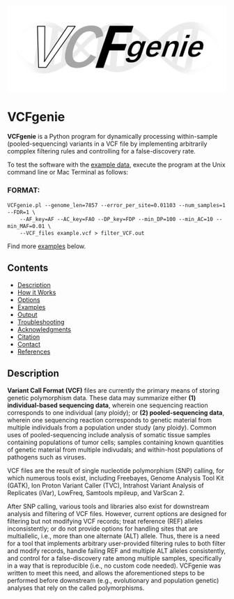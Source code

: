 <img src="https://github.com/chasewnelson/VCFgenie/blob/main/VCFgenie_logo.png?raw=true" title="VCFgenie logo by Mitch Lin" alt="VCFgenie logo by Mitch Lin" align="middle">

# VCFgenie
**VCFgenie** is a Python program for dynamically processing within-sample (pooled-sequencing) variants in a VCF file by implementing arbitrarily compplex filtering rules and controlling for a false-discovery rate.

To test the software with the [example data](#examples), execute the program at the Unix command line or Mac Terminal as follows:

### FORMAT:

	VCFgenie.pl --genome_len=7857 --error_per_site=0.01103 --num_samples=1 --FDR=1 \
		--AF_key=AF --AC_key=FAO --DP_key=FDP --min_DP=100 --min_AC=10 --min_MAF=0.01 \
		--VCF_files example.vcf > filter_VCF.out

Find more [examples](#examples) below. 

## <a name="contents"></a>Contents

* [Description](#description)
* [How it Works](#how-it-works)
* [Options](#options)
* [Examples](#examples)
* [Output](#output)
* [Troubleshooting](#troubleshooting)
* [Acknowledgments](#acknowledgments)
* [Citation](#citation)
* [Contact](#contact)
* [References](#references)

## <a name="description"></a>Description

**Variant Call Format (VCF)** files are currently the primary means of storing genetic polymorphism data. These data may summarize either **(1) individual-based sequencing data**, wherein one sequencing reaction corresponds to one individual (any ploidy); or **(2) pooled-sequencing data**, wherein one sequencing reaction corresponds to genetic material from multiple individuals from a population under study (any ploidy). Common uses of pooled-sequencing include analysis of somatic tissue samples containing populations of tumor cells; samples containing known quantities of genetic material from multiple indivudals; and within-host populations of pathogens such as viruses.

VCF files are the result of single nucleotide polymorphism (SNP) calling, for which numerous tools exist, including Freebayes, Genome Analysis Tool Kit (GATK), Ion Proton Variant Caller (TVC), Intrahost Variant Analysis of Replicates (iVar), LowFreq, Samtools mpileup, and VarScan 2.

After SNP calling, various tools and libraries also exist for downstream analysis and filtering of VCF files. However, current options are designed for filtering but not modifying VCF records; treat reference (REF) alleles inconsistently; or do not provide options for handling sites that are multiallelic, i.e., more than one alternate (ALT) allele. Thus, there is a need for a tool that implements arbitrary user-provided filtering rules to both filter and modify records, handle failing REF and multiple ALT alleles consistently, and control for a false-discovery rate among multiple samples, specifically in a way that is reproducible (i.e., no custom code needed). VCFgenie was written to meet this need, and allows the aforementioned steps to be performed before downstream (e.g., evolutionary and population genetic) analyses that rely on the called polymorphisms.